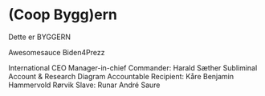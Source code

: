 # (Coop Bygg)ern
Dette er BYGGERN



Awesomesauce
Biden4Prezz

International CEO Manager-in-chief Commander: Harald Sæther 
Subliminal Account & Research Diagram Accountable Recipient: Kåre Benjamin Hammervold Rørvik
Slave: Runar André Saure
